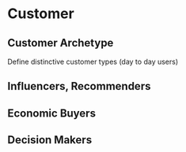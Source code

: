 # Customer

## Customer Archetype

Define distinctive customer types (day to day users)

## Influencers, Recommenders

## Economic Buyers

## Decision Makers